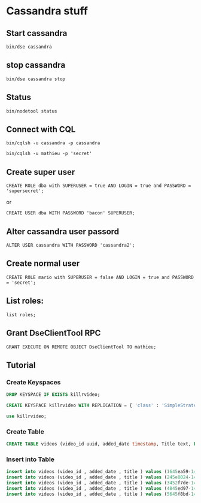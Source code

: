 # Cassandra stuff


## Start cassandra

    bin/dse cassandra
    
## stop cassandra


    bin/dse cassandra stop
    
## Status

    bin/nodetool status
    

## Connect with CQL

    bin/cqlsh -u cassandra -p cassandra

    bin/cqlsh -u mathieu -p 'secret'
    
## Create super user

    CREATE ROLE dba with SUPERUSER = true AND LOGIN = true and PASSWORD = 'supersecret';
    
or  
  
    CREATE USER dba WITH PASSWORD 'bacon' SUPERUSER;

## Alter cassandra user passord

    ALTER USER cassandra WITH PASSWORD 'cassandra2';

## Create normal user

    CREATE ROLE mario with SUPERUSER = false AND LOGIN = true and PASSWORD = 'secret';

## List roles:

    list roles;

## Grant DseClientTool RPC

    GRANT EXECUTE ON REMOTE OBJECT DseClientTool TO mathieu;
    
    
## Tutorial

### Create Keyspaces

```sql
DROP KEYSPACE IF EXISTS killrvideo;

CREATE KEYSPACE killrvideo WITH REPLICATION = { 'class' : 'SimpleStrategy', 'replication_factor' : 1 };

use killrvideo;
```

### Create Table

```sql
CREATE TABLE videos (video_id uuid, added_date timestamp, Title text, PRIMARY KEY (video_id ));
```

### Insert into Table

```sql
insert into videos (video_id , added_date , title ) values (1645ea59-14bd-11e5-a993-8138354b7e31, '2014-01-29', 'Cassandra History');
insert into videos (video_id , added_date , title ) values (245e8024-14bd-11e5-9743-8238356b7e32, '2012-04-03', 'Cassandra & SSDs');
insert into videos (video_id , added_date , title ) values (3452f7de-14bd-11e5-855e-8738355b7e3a, '2013-03-17', 'Cassandra Intro');
insert into videos (video_id , added_date , title ) values (4845ed97-14bd-11e5-8a40-8338255b7e33, '2013-10-16', 'DataStax DevCenter');
insert into videos (video_id , added_date , title ) values (5645f8bd-14bd-11e5-af1a-8638355b8e3a, '2013-04-16', 'What is DataStax Enterprise?');

```


